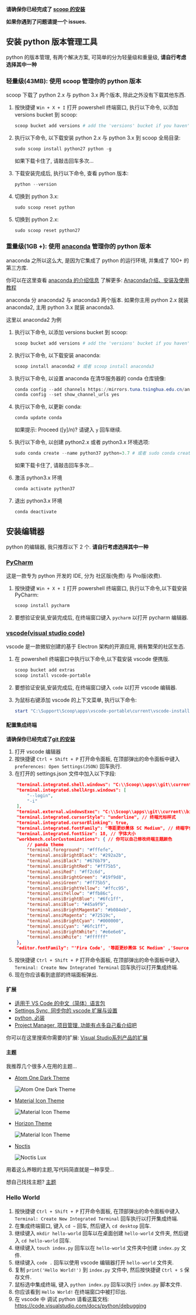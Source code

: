 **请确保你已经完成了 [scoop 的安装](https://github.com/FloatingShuYin/development-environment-manual#%E5%AE%89%E8%A3%85-windows-%E5%8C%85%E7%AE%A1%E7%90%86%E5%B7%A5%E5%85%B7-scoop)**

**如果你遇到了问题请提一个 issues.**

## 安装 python 版本管理工具

python 的版本管理, 有两个解决方案, 可简单的分为轻量级和重量级, **请自行考虑选择其中一种**

### 轻量级(43MB): 使用 scoop 管理你的 python 版本

scoop 下载了 python 2.x 与 python 3.x 两个版本, 除此之外没有下载其他东西.

1. 按快捷键 `Win + X + I` 打开 powershell 终端窗口, 执行以下命令, 以添加 versions bucket 到 scoop:
    ```powershell
    scoop bucket add versions # add the 'versions' bucket if you haven't already
    ```
2. 执行以下命令, 以下载安装 python 2.x 与 python 3.x 到 scoop 全局目录:
    ```powershell
    sudo scoop install python27 python -g
    ```
    如果下载卡住了, 请敲击回车多次...
3. 下载安装完成后, 执行以下命令, 查看 python 版本:
    ```powershell
    python --version
    ```
4. 切换到 python 3.x:
    ```powershell
    sudo scoop reset python
    ```

5. 切换到 python 2.x:
    ```powershell
    sudo scoop reset python27
    ```

### 重量级(1GB +): 使用 [anaconda](https://www.anaconda.com/) 管理你的 python 版本

anaconda 之所以这么大, 是因为它集成了 python 的运行环境, 并集成了 100+ 的第三方库.

你可以在这里查看 [anaconda 的介绍信息](https://www.anaconda.com/why-anaconda/)
了解更多: [Anaconda介绍、安装及使用教程](https://zhuanlan.zhihu.com/p/32925500)

anaconda 分 anaconda2 与 anaconda3 两个版本.
如果你主用 python 2.x 就装 anaconda2, 主用 python 3.x 就装 anaconda3.

这里以 anaconda2 为例

1. 执行以下命令, 以添加 versions bucket 到 scoop:
    ```powershell
    scoop bucket add versions # add the 'versions' bucket if you haven't already
    ```
2. 执行以下命令, 以下载安装 anaconda:
    ```powershell
    scoop install anaconda2 # 或者 scoop install anaconda3
    ```
3. 执行以下命令, 以设置 anaconda 在清华服务器的 conda 仓库镜像:
    ```powershell
    conda config --add channels https://mirrors.tuna.tsinghua.edu.cn/anaconda/pkgs/free/
    conda config --set show_channel_urls yes
    ```
4. 执行以下命令, 以更新 conda:
    ```powershell
    conda update conda
    ```
    如果提示: Proceed ([y]/n)?
    请键入 `y` 回车继续.

5. 执行以下命令, 以创建 python2.x 或者 python3.x 环境选项:
    ```powershell
    sudo conda create --name python37 python=3.7 # 或者 sudo conda create --name python27 python=2.7
    ```
    如果下载卡住了, 请敲击回车多次...
6. 激活 python3.x 环境
    ```powershell
    conda activate python37
    ```

7. 退出 python3.x 环境
    ```powershell
    conda deactivate
    ```

## 安装编辑器

python 的编辑器, 我只推荐以下 2 个. **请自行考虑选择其中一种**

### [PyCharm](https://www.jetbrains.com/pycharm/)

这是一款专为 python 开发的 IDE, 分为 社区版(免费) 与 Pro版(收费).

1. 按快捷键 `Win + X + I` 打开 powershell 终端窗口, 执行以下命令,以下载安装PyCharm:
    ```powershell
    scoop install pycharm
    ```
2. 要想验证安装,安装完成后, 在终端窗口键入 `pycharm` 以打开 pycharm 编辑器.

### [vscode(visual studio code)](https://github.com/microsoft/vscode)

vscode 是一款微软创建的基于 Electron 架构的开源应用, 拥有繁荣的社区生态.

1. 在 powershell 终端窗口中执行以下命令,以下载安装 vscode 便携版.

    ```powershell
    scoop bucket add extras
    scoop install vscode-portable
    ```

2. 要想验证安装,安装完成后, 在终端窗口键入 `code` 以打开 vscode 编辑器.
3. 为鼠标右键添加 vscode 的上下文菜单, 执行以下命令:
    ```powershell
    start "C:\Support\Scoop\apps\vscode-portable\current\vscode-install-context.reg" # 请确保 C:\Support\Scoop 是你安装 scoop 时设置的局部安装目录, 如有不同, 请修改为你自己的路径.
    ```

#### 配置集成终端

**请确保你已经完成了[git 的安装](https://github.com/FloatingShuYin/development-environment-manual#%E9%85%8D%E7%BD%AE-git)**

1. 打开 vscode 编辑器
2. 按快捷键 `Ctrl + Shift + P` 打开命令面板, 在顶部弹出的命令面板中键入 `preferences: Open Settings(JSON)` 回车执行.
3. 在打开的 settings.json 文件中加入以下字段:
```json
    "terminal.integrated.shell.windows": "C:\\Scoop\\apps\\git\\current\\bin\\bash.exe", // 请确保路径为你自己的 git 安装路径
    "terminal.integrated.shellArgs.windows": [
        "--login",
        "-i"
    ],
    "terminal.external.windowsExec": "C:\\Scoop\\apps\\git\\current\\bin\\bash.exe", // 请确保路径为你自己的 git 安装路径
    "terminal.integrated.cursorStyle": "underline", // 终端光标样式
    "terminal.integrated.cursorBlinking": true,
    "terminal.integrated.fontFamily": "等距更纱黑体 SC Medium", // 终端字体
    "terminal.integrated.fontSize": 18, // 字体大小
    "workbench.colorCustomizations": { // 你可以自己修改终端主题颜色
        // panda theme
        "terminal.foreground": "#fffefe",
        "terminal.ansiBrightBlack": "#292a2b",
        "terminal.ansiBlack": "#676b79",
        "terminal.ansiBrightRed": "#ff75b5",
        "terminal.ansiRed": "#ff2c6d",
        "terminal.ansiBrightGreen": "#19f9d8",
        "terminal.ansiGreen": "#ff75b5",
        "terminal.ansiBrightYellow": "#ffcc95",
        "terminal.ansiYellow": "#ffb86c",
        "terminal.ansiBrightBlue": "#6fc1ff",
        "terminal.ansiBlue": "#45a9f9",
        "terminal.ansiBrightMagenta": "#b084eb",
        "terminal.ansiMagenta": "#72519c",
        "terminal.ansiBrightCyan": "#000000",
        "terminal.ansiCyan": "#6fc1ff",
        "terminal.ansiBrightWhite": "#e6e6e6",
        "terminal.ansiWhite": "#ffffff"
    },
    "editor.fontFamily": "'Fira Code', '等距更纱黑体 SC Medium' ,'Source Code Pro', 'Noto Sans CJK SC', 'monospace'",
```
5. 按快捷键 `Ctrl + Shift + P` 打开命令面板, 在顶部弹出的命令面板中键入 `Terminal: Create New Integrated Terminal` 回车执行以打开集成终端.
6. 现在你应该看到底部的终端面板弹出.

#### 扩展

- [适用于 VS Code 的中文（简体）语言包](https://marketplace.visualstudio.com/items?itemName=MS-CEINTL.vscode-language-pack-zh-hans)
- [Settings Sync, 同步你的 vscode 扩展与设置](https://marketplace.visualstudio.com/items?itemName=Shan.code-settings-sync)
- [python, 必装](https://marketplace.visualstudio.com/items?itemName=ms-python.python)
- [Project Manager, 项目管理, 功能有点多自己看介绍吧](https://marketplace.visualstudio.com/items?itemName=alefragnani.project-manager)


你可以在这里搜索你需要的扩展: [Visual Studio系列产品的扩展](https://marketplace.visualstudio.com/VSCode)

#### 主题

我推荐几个很多人在用的主题...

- [Atom One Dark Theme](https://marketplace.visualstudio.com/items?itemName=akamud.vscode-theme-onedark)

    ![Atom One Dark Theme](https://raw.githubusercontent.com/akamud/vscode-theme-onedark/master/screenshots/preview.png)

- [Material Icon Theme](https://marketplace.visualstudio.com/items?itemName=PKief.material-icon-theme)

    ![Material Icon Theme](https://raw.githubusercontent.com/PKief/vscode-material-icon-theme/master/images/fileIcons.png)

- [Horizon Theme](https://marketplace.visualstudio.com/items?itemName=jolaleye.horizon-theme-vscode)

    ![Material Icon Theme](https://raw.githubusercontent.com/jolaleye/horizon-theme-vscode/master/preview.png)

- [Noctis](https://marketplace.visualstudio.com/items?itemName=liviuschera.noctis)

    ![Noctis Lux](https://github.com/liviuschera/noctis/raw/master/images/noctisLux.png)

用着这么养眼的主题,写代码简直就是一种享受...

想自己找找主题? [主题](https://marketplace.visualstudio.com/search?term=theme&target=VSCode&category=All%20categories&sortBy=Relevance)

### Hello World

1. 按快捷键 `Ctrl + Shift + P` 打开命令面板, 在顶部弹出的命令面板中键入 `Terminal: Create New Integrated Terminal` 回车执行以打开集成终端.
2. 在集成终端窗口, 键入 `cd ~` 回车, 然后键入 `cd desktop` 回车.
3. 继续键入 `mkdir hello-world` 回车以在桌面创建 `hello-world` 文件夹, 然后键入 `cd hello-world` 回车.
4. 继续键入 `touch index.py` 回车以在 `hello-world` 文件夹中创建 `index.py` 文件.
5. 继续键入 `code .` 回车以使用 vscode 编辑器打开 `hello-world` 文件夹.
6. 复制 `print('Hello World!')` 到 `index.py` 文件中, 然后按快捷键 `Ctrl + S` 保存文件.
7. 鼠标选中集成终端, 键入 `python index.py` 回车以执行 `index.py` 脚本文件.
8. 你应该看到 `Hello World!` 在终端窗口中被打印出.
9. 在 vscode 中 调试 python 请看这篇文档: https://code.visualstudio.com/docs/python/debugging

